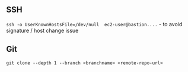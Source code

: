 
## SSH

`ssh -o UserKnownHostsFile=/dev/null  ec2-user@bastion....` - to avoid signature / host change issue

## Git

`git clone --depth 1 --branch <branchname> <remote-repo-url>`